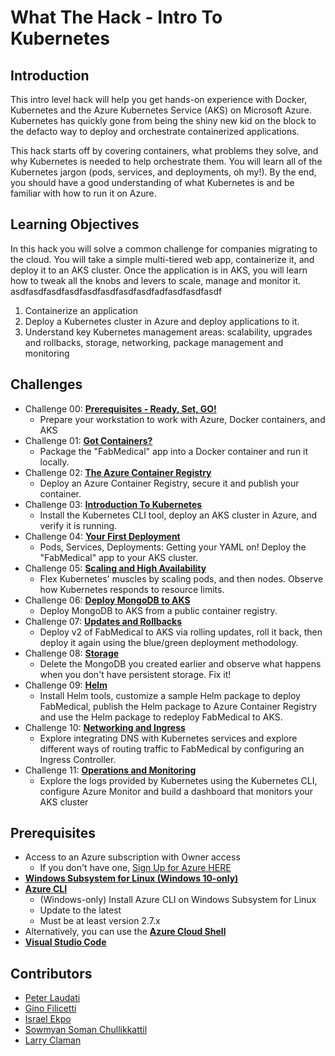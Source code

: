 # What The Hack - Intro To Kubernetes

## Introduction

This intro level hack will help you get hands-on experience with Docker, Kubernetes and the Azure Kubernetes Service (AKS) on Microsoft Azure. Kubernetes has quickly gone from being the shiny new kid on the block to the defacto way to deploy and orchestrate containerized applications.

This hack starts off by covering containers, what problems they solve, and why Kubernetes is needed to help orchestrate them.  You will learn all of the Kubernetes jargon (pods, services, and deployments, oh my!).  By the end, you should have a good understanding of what Kubernetes is and be familiar with how to run it on Azure.

## Learning Objectives

In this hack you will solve a common challenge for companies migrating to the cloud. You will take a simple multi-tiered web app, containerize it, and deploy it to an AKS cluster. Once the application is in AKS, you will learn how to tweak all the knobs and levers to scale, manage and monitor it.
asdfasdfasdfasdfasdfasdfasdfasdfadfasdfasdfasdf
1. Containerize an application
1. Deploy a Kubernetes cluster in Azure and deploy applications to it.
1. Understand key Kubernetes management areas: scalability, upgrades and rollbacks, storage, networking, package management and monitoring

## Challenges

- Challenge 00: **[Prerequisites - Ready, Set, GO!](Student/Challenge-00.md)**
	 - Prepare your workstation to work with Azure, Docker containers, and AKS
- Challenge 01: **[Got Containers?](Student/Challenge-01.md)**
	 - Package the "FabMedical" app into a Docker container and run it locally.
- Challenge 02: **[The Azure Container Registry](Student/Challenge-02.md)**
	 - Deploy an Azure Container Registry, secure it and publish your container.
- Challenge 03: **[Introduction To Kubernetes](Student/Challenge-03.md)**
	 - Install the Kubernetes CLI tool, deploy an AKS cluster in Azure, and verify it is running.
- Challenge 04: **[Your First Deployment](Student/Challenge-04.md)**
	 - Pods, Services, Deployments: Getting your YAML on! Deploy the "FabMedical" app to your AKS cluster.
- Challenge 05: **[Scaling and High Availability](Student/Challenge-05.md)**
	 - Flex Kubernetes' muscles by scaling pods, and then nodes. Observe how Kubernetes responds to resource limits.
- Challenge 06: **[Deploy MongoDB to AKS](Student/Challenge-06.md)**
	 - Deploy MongoDB to AKS from a public container registry.
- Challenge 07: **[Updates and Rollbacks](Student/Challenge-07.md)**
	 - Deploy v2 of FabMedical to AKS via rolling updates, roll it back, then deploy it again using the blue/green deployment methodology.
- Challenge 08: **[Storage](Student/Challenge-08.md)**
	 - Delete the MongoDB you created earlier and observe what happens when you don't have persistent storage. Fix it!
- Challenge 09: **[Helm](Student/Challenge-09.md)**
	 - Install Helm tools, customize a sample Helm package to deploy FabMedical, publish the Helm package to Azure Container Registry and use the Helm package to redeploy FabMedical to AKS.
- Challenge 10: **[Networking and Ingress](Student/Challenge-10.md)**
	 - Explore integrating DNS with Kubernetes services and explore different ways of routing traffic to FabMedical by configuring an Ingress Controller.
- Challenge 11: **[Operations and Monitoring](Student/Challenge-11.md)**
	 - Explore the logs provided by Kubernetes using the Kubernetes CLI, configure Azure Monitor and build a dashboard that monitors your AKS cluster

## Prerequisites

- Access to an Azure subscription with Owner access
   - If you don't have one, [Sign Up for Azure HERE](https://azure.microsoft.com/en-us/free/)
- [**Windows Subsystem for Linux (Windows 10-only)**](https://docs.microsoft.com/en-us/windows/wsl/install-win10)
- [**Azure CLI**](https://docs.microsoft.com/en-us/cli/azure/install-azure-cli)
   - (Windows-only) Install Azure CLI on Windows Subsystem for Linux
   - Update to the latest
   - Must be at least version 2.7.x
- Alternatively, you can use the [**Azure Cloud Shell**](https://shell.azure.com/)
- [**Visual Studio Code**](https://code.visualstudio.com/)

## Contributors

- [Peter Laudati](https://github.com/jrzyshr)
- [Gino Filicetti](https://github.com/gfilicetti)
- [Israel Ekpo](https://github.com/izzymsft)
- [Sowmyan Soman Chullikkattil](https://github.com/sowsan)
- [Larry Claman](https://github.com/larryclaman)
